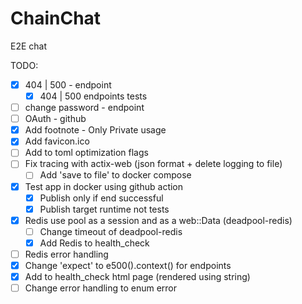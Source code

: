 # ChainChat
E2E chat


TODO:

* [x] 404 | 500 - endpoint
    * [x] 404 | 500 endpoints tests
* [ ] change password - endpoint
* [ ] OAuth - github
* [x] Add footnote - Only Private usage
* [x] Add favicon.ico
* [ ] Add to toml optimization flags
* [ ] Fix tracing with actix-web (json format + delete logging to file)
    * [ ] Add 'save to file' to docker compose
* [x] Test app in docker using github action
    * [x] Publish only if end successful
    * [x] Publish target runtime not tests
* [x] Redis use pool as a session and as a web::Data (deadpool-redis)
    * [ ] Change timeout of deadpool-redis
    * [x] Add Redis to health_check
* [ ] Redis error handling
* [x] Change 'expect' to e500().context() for endpoints
* [x] Add to health_check html page (rendered using string)
* [ ] Change error handling to enum error
